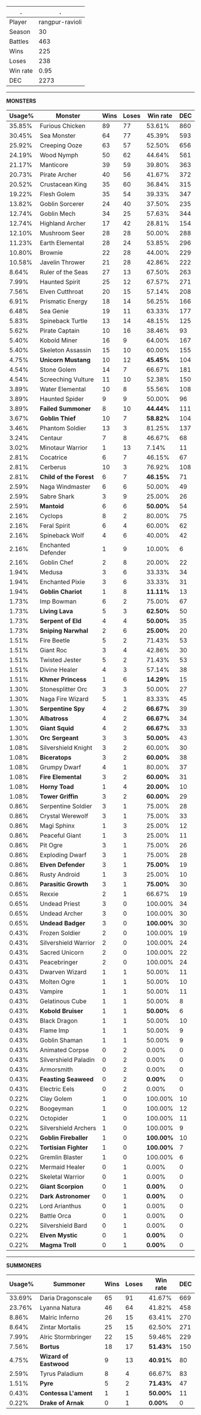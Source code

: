 .|.
|-|-
Player|rangpur-ravioli
Season|30
Battles|463
Wins|225
Loses|238
Win rate|0.95
DEC|2273

---
**MONSTERS**

Usage%|Monster|Wins|Loses|Win rate|DEC|
-|-|-|-|-|-|
35.85%|Furious Chicken|89|77|53.61%|860|
30.45%|Sea Monster|64|77|45.39%|593|
25.92%|Creeping Ooze|63|57|52.50%|656|
24.19%|Wood Nymph|50|62|44.64%|561|
21.17%|Manticore|39|59|39.80%|363|
20.73%|Pirate Archer|40|56|41.67%|372|
20.52%|Crustacean King|35|60|36.84%|315|
19.22%|Flesh Golem|35|54|39.33%|347|
13.82%|Goblin Sorcerer|24|40|37.50%|235|
12.74%|Goblin Mech|34|25|57.63%|344|
12.74%|Highland Archer|17|42|28.81%|154|
12.10%|Mushroom Seer|28|28|50.00%|288|
11.23%|Earth Elemental|28|24|53.85%|296|
10.80%|Brownie|22|28|44.00%|229|
10.58%|Javelin Thrower|21|28|42.86%|222|
8.64%|Ruler of the Seas|27|13|67.50%|263|
7.99%|Haunted Spirit|25|12|67.57%|271|
7.56%|Elven Cutthroat|20|15|57.14%|208|
6.91%|Prismatic Energy|18|14|56.25%|166|
6.48%|Sea Genie|19|11|63.33%|177|
5.83%|Spineback Turtle|13|14|48.15%|125|
5.62%|Pirate Captain|10|16|38.46%|93|
5.40%|Kobold Miner|16|9|64.00%|167|
5.40%|Skeleton Assassin|15|10|60.00%|155|
4.75%|**Unicorn Mustang**|10|12|**45.45%**|104|
4.54%|Stone Golem|14|7|66.67%|181|
4.54%|Screeching Vulture|11|10|52.38%|150|
3.89%|Water Elemental|10|8|55.56%|108|
3.89%|Haunted Spider|9|9|50.00%|96|
3.89%|**Failed Summoner**|8|10|**44.44%**|111|
3.67%|**Goblin Thief**|10|7|**58.82%**|104|
3.46%|Phantom Soldier|13|3|81.25%|137|
3.24%|Centaur|7|8|46.67%|68|
3.02%|Minotaur Warrior|1|13|7.14%|11|
2.81%|Cocatrice|6|7|46.15%|67|
2.81%|Cerberus|10|3|76.92%|108|
2.81%|**Child of the Forest**|6|7|**46.15%**|71|
2.59%|Naga Windmaster|6|6|50.00%|49|
2.59%|Sabre Shark|3|9|25.00%|26|
2.59%|**Mantoid**|6|6|**50.00%**|54|
2.16%|Cyclops|8|2|80.00%|75|
2.16%|Feral Spirit|6|4|60.00%|62|
2.16%|Spineback Wolf|4|6|40.00%|42|
2.16%|Enchanted Defender|1|9|10.00%|6|
2.16%|Goblin Chef|2|8|20.00%|22|
1.94%|Medusa|3|6|33.33%|34|
1.94%|Enchanted Pixie|3|6|33.33%|31|
1.94%|**Goblin Chariot**|1|8|**11.11%**|13|
1.73%|Imp Bowman|6|2|75.00%|67|
1.73%|**Living Lava**|5|3|**62.50%**|50|
1.73%|**Serpent of Eld**|4|4|**50.00%**|35|
1.73%|**Sniping Narwhal**|2|6|**25.00%**|20|
1.51%|Fire Beetle|5|2|71.43%|53|
1.51%|Giant Roc|3|4|42.86%|30|
1.51%|Twisted Jester|5|2|71.43%|53|
1.51%|Divine Healer|4|3|57.14%|38|
1.51%|**Khmer Princess**|1|6|**14.29%**|15|
1.30%|Stonesplitter Orc|3|3|50.00%|27|
1.30%|Naga Fire Wizard|5|1|83.33%|45|
1.30%|**Serpentine Spy**|4|2|**66.67%**|39|
1.30%|**Albatross**|4|2|**66.67%**|34|
1.30%|**Giant Squid**|4|2|**66.67%**|33|
1.30%|**Orc Sergeant**|3|3|**50.00%**|43|
1.08%|Silvershield Knight|3|2|60.00%|30|
1.08%|**Biceratops**|3|2|**60.00%**|38|
1.08%|Grumpy Dwarf|4|1|80.00%|37|
1.08%|**Fire Elemental**|3|2|**60.00%**|31|
1.08%|**Horny Toad**|1|4|**20.00%**|10|
1.08%|**Tower Griffin**|3|2|**60.00%**|29|
0.86%|Serpentine Soldier|3|1|75.00%|28|
0.86%|Crystal Werewolf|3|1|75.00%|33|
0.86%|Magi Sphinx|1|3|25.00%|12|
0.86%|Peaceful Giant|1|3|25.00%|11|
0.86%|Pit Ogre|3|1|75.00%|26|
0.86%|Exploding Dwarf|3|1|75.00%|28|
0.86%|**Elven Defender**|3|1|**75.00%**|19|
0.86%|Rusty Android|1|3|25.00%|10|
0.86%|**Parasitic Growth**|3|1|**75.00%**|30|
0.65%|Rexxie|2|1|66.67%|19|
0.65%|Undead Priest|3|0|100.00%|34|
0.65%|Undead Archer|3|0|100.00%|30|
0.65%|**Undead Badger**|3|0|**100.00%**|30|
0.43%|Frozen Soldier|2|0|100.00%|19|
0.43%|Silvershield Warrior|2|0|100.00%|24|
0.43%|Sacred Unicorn|2|0|100.00%|22|
0.43%|Peacebringer|2|0|100.00%|24|
0.43%|Dwarven Wizard|1|1|50.00%|11|
0.43%|Molten Ogre|1|1|50.00%|10|
0.43%|Vampire|1|1|50.00%|11|
0.43%|Gelatinous Cube|1|1|50.00%|8|
0.43%|**Kobold Bruiser**|1|1|**50.00%**|6|
0.43%|Black Dragon|1|1|50.00%|10|
0.43%|Flame Imp|1|1|50.00%|9|
0.43%|Goblin Shaman|1|1|50.00%|9|
0.43%|Animated Corpse|0|2|0.00%|0|
0.43%|Silvershield Paladin|0|2|0.00%|0|
0.43%|Armorsmith|0|2|0.00%|0|
0.43%|**Feasting Seaweed**|0|2|**0.00%**|0|
0.43%|Electric Eels|0|2|0.00%|0|
0.22%|Clay Golem|1|0|100.00%|10|
0.22%|Boogeyman|1|0|100.00%|12|
0.22%|Octopider|1|0|100.00%|11|
0.22%|Silvershield Archers|1|0|100.00%|9|
0.22%|**Goblin Fireballer**|1|0|**100.00%**|10|
0.22%|**Tortisian Fighter**|1|0|**100.00%**|7|
0.22%|Gremlin Blaster|1|0|100.00%|6|
0.22%|Mermaid Healer|0|1|0.00%|0|
0.22%|Skeletal Warrior|0|1|0.00%|0|
0.22%|**Giant Scorpion**|0|1|**0.00%**|0|
0.22%|**Dark Astronomer**|0|1|**0.00%**|0|
0.22%|Lord Arianthus|0|1|0.00%|0|
0.22%|Battle Orca|0|1|0.00%|0|
0.22%|Silvershield Bard|0|1|0.00%|0|
0.22%|**Elven Mystic**|0|1|**0.00%**|0|
0.22%|**Magma Troll**|0|1|**0.00%**|0|

---
**SUMMONERS**

Usage%|Summoner|Wins|Loses|Win rate|DEC|
-|-|-|-|-|-|
33.69%|Daria Dragonscale|65|91|41.67%|669|
23.76%|Lyanna Natura|46|64|41.82%|458|
8.86%|Malric Inferno|26|15|63.41%|270|
8.64%|Zintar Mortalis|25|15|62.50%|271|
7.99%|Alric Stormbringer|22|15|59.46%|229|
7.56%|**Bortus**|18|17|**51.43%**|150|
4.75%|**Wizard of Eastwood**|9|13|**40.91%**|80|
2.59%|Tyrus Paladium|8|4|66.67%|83|
1.51%|**Pyre**|5|2|**71.43%**|47|
0.43%|**Contessa L'ament**|1|1|**50.00%**|11|
0.22%|**Drake of Arnak**|0|1|**0.00%**|0|
